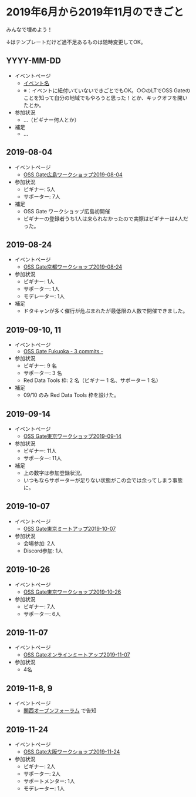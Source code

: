 # 2019年6月から2019年11月のできごと

みんなで埋めよう！

↓はテンプレートだけど過不足あるものは随時変更してOK。

## YYYY-MM-DD

* イベントページ
  * [イベント名](https://oss-gate.doorkeeper.jp/events/EVENT_ID)
  * ※：イベントに紐付いていないできごとでもOK。○○のLTでOSS Gateのことを知って自分の地域でもやろうと思った！とか、キックオフを開いたとか。
* 参加状況
  * ...（ビギナー何人とか）
* 補足
  * ...

## 2019-08-04

* イベントページ
  * [OSS Gate広島ワークショップ2019-08-04](https://oss-gate.doorkeeper.jp/events/94891)
* 参加状況
  * ビギナー: 5人
  * サポーター: 7人
* 補足
  * OSS Gate ワークショップ広島初開催
  * ビギナーの登録者うち1人は来られなかったので実際はビギナーは4人だった。

## 2019-08-24

* イベントページ
  * [OSS Gate京都ワークショップ2019-08-24](https://oss-gate.doorkeeper.jp/events/94677)
* 参加状況
  * ビギナー: 1人
  * サポーター: 1人
  * モデレーター: 1人
* 補足
  * ドタキャンが多く催行が危ぶまれたが最低限の人数で開催できました。

## 2019-09-10, 11

* イベントページ
  * [OSS Gate Fukuoka - 3 commits -](https://oss-gate-fukuoka.connpass.com/event/143877/)
* 参加状況
  * ビギナー: 9 名
  * サポーター: 3 名
  * Red Data Tools 枠: 2 名（ビギナー 1 名、サポーター 1 名）
* 補足
  * 09/10 のみ Red Data Tools 枠を設けた。

## 2019-09-14

* イベントページ
  * [OSS Gate東京ワークショップ2019-09-14](https://oss-gate.doorkeeper.jp/events/90538)
* 参加状況
  * ビギナー: 11人
  * サポーター: 11人
* 補足
  * 上の数字は参加登録状況。
  * いつもならサポーターが足りない状態がこの会では余ってしまう事態に。

## 2019-10-07

* イベントページ
  * [OSS Gate東京ミートアップ2019-10-07](https://oss-gate.doorkeeper.jp/events/97386)
* 参加状況
  * 会場参加: 2人
  * Discord参加: 1人

## 2019-10-26

* イベントページ
  * [OSS Gate東京ワークショップ2019-10-26](https://oss-gate.doorkeeper.jp/events/92468)
* 参加状況
  * ビギナー: 7人
  * サポーター: 6人

## 2019-11-07

* イベントページ
  * [OSS Gateオンラインミートアップ2019-11-07](https://oss-gate.doorkeeper.jp/events/98922)
* 参加状況
  * 4名

## 2019-11-8, 9

* イベントページ
  * [関西オープンフォーラム](https://www.k-of.jp/2019/) で告知

## 2019-11-24

* イベントページ
  * [OSS Gate大阪ワークショップ2019-11-24](https://oss-gate.doorkeeper.jp/events/100178)
* 参加状況
  * ビギナー: 2人
  * サポーター: 2人
  * サポートメンター: 1人
  * モデレーター: 1人
  

